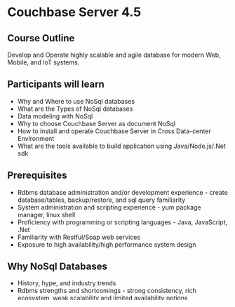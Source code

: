 # Couchbase Server 4.5 #

## Course Outline ##
Develop and Operate highly scalable and agile database for modern Web, Mobile, and IoT systems.  

## Participants will learn ##
* Why and Where to use NoSql databases
* What are the Types of NoSql databases
* Data modeling with NoSql
* Why to choose Couchbase Server as document NoSql
* How to install and operate Couchbase Server in Cross Data-center Environment
* What are the tools available to build application using Java/Node.js/.Net sdk

## Prerequisites ##
* Rdbms database administration and/or development experience - create database/tables, backup/restore, and sql query familiarity
* System administration and scripting experience - yum package manager, linux shell
* Proficiency with programming or scripting languages - Java, JavaScript, .Net
* Familiarity with Restful/Soap web services
* Exposure to high availability/high performance system design

## Why NoSql Databases ##
* History, hype, and industry trends
* Rdbms strengths and shortcomings - strong consistency, rich ecosystem, weak scalability and limited availability options
* NoSql strength and weaknesses - replication and sharding built-in, high scalability and availability, limited ecosystem, eventually consistency
* CAP theorem - pick two out of consistency, availability, and partition tolerance
* Search Engines, Big Data, and Data Streaming - where Rdbms used to answer all needs, NoSql takes a different approach for now
* Polyglot persistence - no more one size fits all, for different needs - different tools
* Cloud and NoSql consideration - a different view on Rdbms, NoSql support is strong and growing

## Types of NoSql Databases ##
* Key/Value - simple read/write pattern, high availability, no query capabilities
* Document - read/write by key, query language, secondary indexes, and map reduce
* Wide Column Family - read/write by key, secondary indexes, multi-value sets as a column
* Graph - excels at storing and retrieving relationships between nodes
* Multi-Model - a combination of two or more of the above types

## Data Modeling with NoSql ##
* Group Exercise: use customer data and ask to map without fk/joins supported
* Linking - similar to Rdbms joins, familiar to data modelers, no/little query language support
* Upside down approach - model the data usage not the data storage
* De-normalization and Aggregates - duplicates and pre-processed data is Okay if not Great
* Application side joins - when reads and writes are fast data access patterns change
* Search engines do searches better, keyword searches is likely a requirement
* Map/Reduce and Data Streaming do data analysis better and Big Data is a likely target
* Group exercise: key strategy for key/value and document store

## Couchbase Server - document NoSql ##
* Couchbase as a key/value and as a document NoSql
* Architecture - cluster, nodes, buckets, documents, and views
* Exercise: setup one node cluster on linux, access Server Ui, create first document
* Document, N1QL, and Views - how it all comes together
* Exercise: populate few documents, build views, and insert/retrieve data using Admin Ui
* N1QL an equivalent to sql in Rdbms, but with some key differences
* Exercise: query data with N1QL using shell

## Couchbase Server Cluster Operation ##
* Nodes, clusters and cross data centre replication - 
* Exercise: join previously stand-alone nodes into 2 clusters
* Cross data centre replication
* Exercise: configure cross clusters data replication between 2 clusters
* Auto fail-over, Backup, and Restore
* Exercise: fail one node in cluster, backup and restore one node in a cluster

## Build application using Java/Node.js/.Net sdk ##
* Sdk object/model model - overview of one/two sdk based on customer preference
* Exercise: connect to Couchbase cluster, retrieve few documents
* Object model for read/write with fall-back to replica read
* Exercise: write a document, read a document, read a document from replica
* Object model for views
* Exercise: query couchbase using Views object model
* Object model for N1QL queries
* Exercise: query couchbase using N1QL
